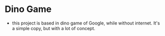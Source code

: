 # Dino Game

- this project is based in dino game of Google, while without internet. It's a simple copy, but with a lot of concept.
